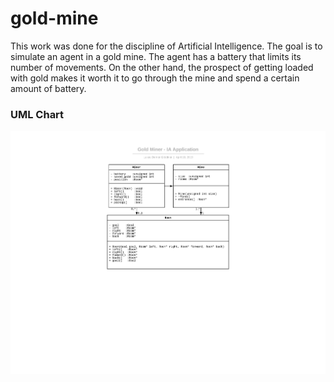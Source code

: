 # gold-mine
This work was done for the discipline of Artificial Intelligence. The goal is to simulate an agent in a gold mine. The agent has a battery that limits its number of movements. On the other hand, the prospect of getting loaded with gold makes it worth it to go through the mine and spend a certain amount of battery.

### UML Chart

![Screenshot](images/uml.png)
